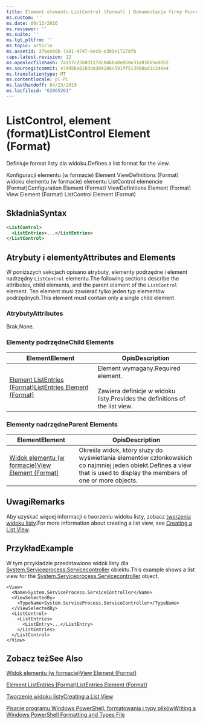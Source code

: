 ```yaml
---
title: Element elementu ListControl (Format) | Dokumentacja firmy Microsoft
ms.custom: ''
ms.date: 09/13/2016
ms.reviewer: ''
ms.suite: ''
ms.tgt_pltfrm: ''
ms.topic: article
ms.assetid: 37beeb0b-7a81-4747-becb-e309e17278fb
caps.latest.revision: 12
ms.openlocfilehash: 7a117c25b0d117dc846ba8e060e31e838b5edd52
ms.sourcegitcommit: e7445ba8203da304286c591ff513900ad1c244a4
ms.translationtype: MT
ms.contentlocale: pl-PL
ms.lasthandoff: 04/23/2019
ms.locfileid: "62065261"
---
```

# <a name="listcontrol-element-format"></a><span data-ttu-id="94fb4-102">ListControl, element (format)</span><span class="sxs-lookup"><span data-stu-id="94fb4-102">ListControl Element (Format)</span></span>

<span data-ttu-id="94fb4-103">Definiuje format listy dla widoku.</span><span class="sxs-lookup"><span data-stu-id="94fb4-103">Defines a list format for the view.</span></span>

<span data-ttu-id="94fb4-104">Konfiguracji elementu (w formacie) Element ViewDefinitions (Format) widoku elementu (w formacie) elementu ListControl elemencie (Format)</span><span class="sxs-lookup"><span data-stu-id="94fb4-104">Configuration Element (Format) ViewDefinitions Element (Format) View Element (Format) ListControl Element (Format)</span></span>

## <a name="syntax"></a><span data-ttu-id="94fb4-105">Składnia</span><span class="sxs-lookup"><span data-stu-id="94fb4-105">Syntax</span></span>

```xml
<ListControl>
  <ListEntries>...</ListEntries>
</ListControl>

```

## <a name="attributes-and-elements"></a><span data-ttu-id="94fb4-106">Atrybuty i elementy</span><span class="sxs-lookup"><span data-stu-id="94fb4-106">Attributes and Elements</span></span>

<span data-ttu-id="94fb4-107">W poniższych sekcjach opisano atrybuty, elementy podrzędne i element nadrzędny `ListControl` elementu.</span><span class="sxs-lookup"><span data-stu-id="94fb4-107">The following sections describe the attributes, child elements, and the parent element of the `ListControl` element.</span></span> <span data-ttu-id="94fb4-108">Ten element musi zawierać tylko jeden typ elementów podrzędnych.</span><span class="sxs-lookup"><span data-stu-id="94fb4-108">This element must contain only a single child element.</span></span>

### <a name="attributes"></a><span data-ttu-id="94fb4-109">Atrybuty</span><span class="sxs-lookup"><span data-stu-id="94fb4-109">Attributes</span></span>

<span data-ttu-id="94fb4-110">Brak.</span><span class="sxs-lookup"><span data-stu-id="94fb4-110">None.</span></span>

### <a name="child-elements"></a><span data-ttu-id="94fb4-111">Elementy podrzędne</span><span class="sxs-lookup"><span data-stu-id="94fb4-111">Child Elements</span></span>

|<span data-ttu-id="94fb4-112">Element</span><span class="sxs-lookup"><span data-stu-id="94fb4-112">Element</span></span>|<span data-ttu-id="94fb4-113">Opis</span><span class="sxs-lookup"><span data-stu-id="94fb4-113">Description</span></span>|
|-------------|-----------------|
|[<span data-ttu-id="94fb4-114">Element ListEntries (Format)</span><span class="sxs-lookup"><span data-stu-id="94fb4-114">ListEntries Element (Format)</span></span>](./listentries-element-for-listcontrol-format.md)|<span data-ttu-id="94fb4-115">Element wymagany.</span><span class="sxs-lookup"><span data-stu-id="94fb4-115">Required element.</span></span><br /><br /> <span data-ttu-id="94fb4-116">Zawiera definicje w widoku listy.</span><span class="sxs-lookup"><span data-stu-id="94fb4-116">Provides the definitions of the list view.</span></span>|

### <a name="parent-elements"></a><span data-ttu-id="94fb4-117">Elementy nadrzędne</span><span class="sxs-lookup"><span data-stu-id="94fb4-117">Parent Elements</span></span>

|<span data-ttu-id="94fb4-118">Element</span><span class="sxs-lookup"><span data-stu-id="94fb4-118">Element</span></span>|<span data-ttu-id="94fb4-119">Opis</span><span class="sxs-lookup"><span data-stu-id="94fb4-119">Description</span></span>|
|-------------|-----------------|
|[<span data-ttu-id="94fb4-120">Widok elementu (w formacie)</span><span class="sxs-lookup"><span data-stu-id="94fb4-120">View Element (Format)</span></span>](./view-element-format.md)|<span data-ttu-id="94fb4-121">Określa widok, który służy do wyświetlania elementów członkowskich co najmniej jeden obiekt.</span><span class="sxs-lookup"><span data-stu-id="94fb4-121">Defines a view that is used to display the members of one or more objects.</span></span>|

## <a name="remarks"></a><span data-ttu-id="94fb4-122">Uwagi</span><span class="sxs-lookup"><span data-stu-id="94fb4-122">Remarks</span></span>

<span data-ttu-id="94fb4-123">Aby uzyskać więcej informacji o tworzeniu widoku listy, zobacz [tworzenia widoku listy](./creating-a-list-view.md).</span><span class="sxs-lookup"><span data-stu-id="94fb4-123">For more information about creating a list view, see [Creating a List View](./creating-a-list-view.md).</span></span>

## <a name="example"></a><span data-ttu-id="94fb4-124">Przykład</span><span class="sxs-lookup"><span data-stu-id="94fb4-124">Example</span></span>

<span data-ttu-id="94fb4-125">W tym przykładzie przedstawiono widok listy dla [System.Serviceprocess.Servicecontroller](/dotnet/api/System.ServiceProcess.ServiceController) obiektu.</span><span class="sxs-lookup"><span data-stu-id="94fb4-125">This example shows a list view for the [System.Serviceprocess.Servicecontroller](/dotnet/api/System.ServiceProcess.ServiceController) object.</span></span>

```
<View>
  <Name>System.ServiceProcess.ServiceController</Name>
  <ViewSelectedBy>
    <TypeName>System.ServiceProcess.ServiceController</TypeName>
  </ViewSelectedBy>
  <ListControl>
    <ListEntries>
      <ListEntry>...</ListEntry>
    </ListEntries>
  </ListControl>
</View>
```

## <a name="see-also"></a><span data-ttu-id="94fb4-126">Zobacz też</span><span class="sxs-lookup"><span data-stu-id="94fb4-126">See Also</span></span>

[<span data-ttu-id="94fb4-127">Widok elementu (w formacie)</span><span class="sxs-lookup"><span data-stu-id="94fb4-127">View Element (Format)</span></span>](./view-element-format.md)

[<span data-ttu-id="94fb4-128">Element ListEntries (Format)</span><span class="sxs-lookup"><span data-stu-id="94fb4-128">ListEntries Element (Format)</span></span>](./listentries-element-for-listcontrol-format.md)

[<span data-ttu-id="94fb4-129">Tworzenie widoku listy</span><span class="sxs-lookup"><span data-stu-id="94fb4-129">Creating a List View</span></span>](./creating-a-list-view.md)

[<span data-ttu-id="94fb4-130">Pisanie programu Windows PowerShell, formatowania i typy plików</span><span class="sxs-lookup"><span data-stu-id="94fb4-130">Writing a Windows PowerShell Formatting and Types File</span></span>](./writing-a-powershell-formatting-file.md)
